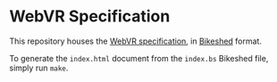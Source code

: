 WebVR Specification
===================

This repository houses the [WebVR specification](https://mozvr.github.io/webvr-spec/), in [Bikeshed](https://github.com/tabatkins/bikeshed) format.

To generate the `index.html` document from the `index.bs` Bikeshed file, simply run `make`.
